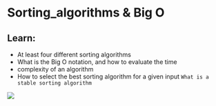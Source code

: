 # Sorting_algorithms & Big O
## Learn:
* At least four different sorting algorithms
* What is the Big O notation, and how to evaluate the time
* complexity of an algorithm
* How to select the best sorting algorithm for a given input
`What is a stable sorting algorithm`<br>
<img src = "https://www.holbertonschool.com/holberton-logo.png">
